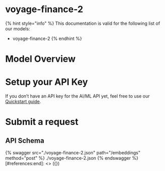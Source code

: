 [#references:start]: <> ({ "template": "openapi" })
# voyage-finance-2

{% hint style="info" %}
This documentation is valid for the following list of our models:
* voyage-finance-2
{% endhint %}

# Model Overview


# Setup your API Key
If you don’t have an API key for the AI/ML API yet, feel free to use our [Quickstart guide](https://docs.aimlapi.com/quickstart/setting-up).

# Submit a request
## API Schema
{% swagger src="./voyage-finance-2.json" path="/embeddings" method="post" %}
./voyage-finance-2.json
{% endswagger %}
[#references:end]: <> ({})